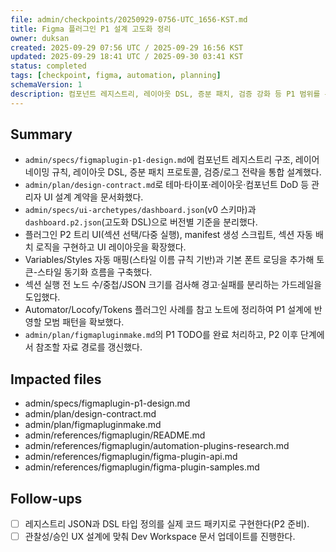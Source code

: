 ```yaml
---
file: admin/checkpoints/20250929-0756-UTC_1656-KST.md
title: Figma 플러그인 P1 설계 고도화 정리
owner: duksan
created: 2025-09-29 07:56 UTC / 2025-09-29 16:56 KST
updated: 2025-09-29 18:41 UTC / 2025-09-30 03:41 KST
status: completed
tags: [checkpoint, figma, automation, planning]
schemaVersion: 1
description: 컴포넌트 레지스트리, 레이아웃 DSL, 증분 패치, 검증 강화 등 P1 범위를 문서화해 후속 구현 준비를 마쳤다.
---
```


## Summary

- `admin/specs/figmaplugin-p1-design.md`에 컴포넌트 레지스트리 구조, 레이어 네이밍 규칙, 레이아웃 DSL, 증분 패치 프로토콜, 검증/로그 전략을 통합 설계했다.
- `admin/plan/design-contract.md`로 테마·타이포·레이아웃·컴포넌트 DoD 등 관리자 UI 설계 계약을 문서화했다.
- `admin/specs/ui-archetypes/dashboard.json`(v0 스키마)과 `dashboard.p2.json`(고도화 DSL)으로 버전별 기준을 분리했다.
- 플러그인 P2 트리 UI(섹션 선택/다중 실행), manifest 생성 스크립트, 섹션 자동 배치 로직을 구현하고 UI 레이아웃을 확장했다.
- Variables/Styles 자동 매핑(스타일 이름 규칙 기반)과 기본 폰트 로딩을 추가해 토큰-스타일 동기화 흐름을 구축했다.
- 섹션 실행 전 노드 수/중첩/JSON 크기를 검사해 경고·실패를 분리하는 가드레일을 도입했다.
- Automator/Locofy/Tokens 플러그인 사례를 참고 노트에 정리하여 P1 설계에 반영할 모범 패턴을 확보했다.
- `admin/plan/figmapluginmake.md`의 P1 TODO를 완료 처리하고, P2 이후 단계에서 참조할 자료 경로를 갱신했다.

## Impacted files

- admin/specs/figmaplugin-p1-design.md
- admin/plan/design-contract.md
- admin/plan/figmapluginmake.md
- admin/references/figmaplugin/README.md
- admin/references/figmaplugin/automation-plugins-research.md
- admin/references/figmaplugin/figma-plugin-api.md
- admin/references/figmaplugin/figma-plugin-samples.md

## Follow-ups

- [ ] 레지스트리 JSON과 DSL 타입 정의를 실제 코드 패키지로 구현한다(P2 준비).
- [ ] 관찰성/승인 UX 설계에 맞춰 Dev Workspace 문서 업데이트를 진행한다.
